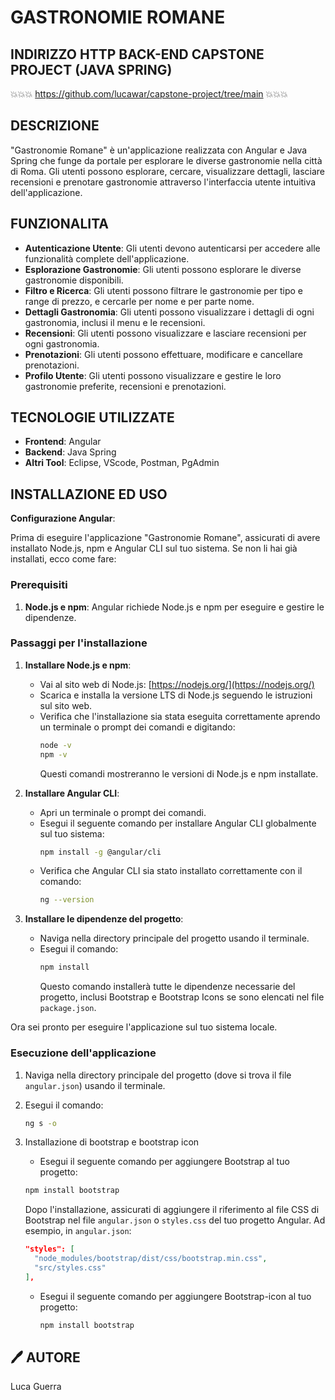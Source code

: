 # GASTRONOMIE ROMANE #

## INDIRIZZO HTTP BACK-END CAPSTONE PROJECT (JAVA SPRING)

💥💥💥 https://github.com/lucawar/capstone-project/tree/main 💥💥💥

## DESCRIZIONE

"Gastronomie Romane" è un'applicazione realizzata con Angular e Java Spring che funge da portale per esplorare le diverse gastronomie nella città di Roma. Gli utenti possono esplorare, cercare, visualizzare dettagli, lasciare recensioni e prenotare gastronomie attraverso l'interfaccia utente intuitiva dell'applicazione.

## FUNZIONALITA

- **Autenticazione Utente**: Gli utenti devono autenticarsi per accedere alle funzionalità complete dell'applicazione.
- **Esplorazione Gastronomie**: Gli utenti possono esplorare le diverse gastronomie disponibili.
- **Filtro e Ricerca**: Gli utenti possono filtrare le gastronomie per tipo e range di prezzo, e cercarle per nome e per parte nome.
- **Dettagli Gastronomia**: Gli utenti possono visualizzare i dettagli di ogni gastronomia, inclusi il menu e le recensioni.
- **Recensioni**: Gli utenti possono visualizzare e lasciare recensioni per ogni gastronomia.
- **Prenotazioni**: Gli utenti possono effettuare, modificare e cancellare prenotazioni.
- **Profilo Utente**: Gli utenti possono visualizzare e gestire le loro gastronomie preferite, recensioni e prenotazioni.

## TECNOLOGIE UTILIZZATE

- **Frontend**: Angular
- **Backend**: Java Spring
- **Altri Tool**: Eclipse, VScode, Postman, PgAdmin

## INSTALLAZIONE ED USO

**Configurazione Angular**:

Prima di eseguire l'applicazione "Gastronomie Romane", assicurati di avere installato Node.js, npm e Angular CLI sul tuo sistema. Se non li hai già installati, ecco come fare:

### Prerequisiti

1. **Node.js e npm**: Angular richiede Node.js e npm per eseguire e gestire le dipendenze.

### Passaggi per l'installazione

1. **Installare Node.js e npm**:
   - Vai al sito web di Node.js: [https://nodejs.org/](https://nodejs.org/)
   - Scarica e installa la versione LTS di Node.js seguendo le istruzioni sul sito web.
   - Verifica che l'installazione sia stata eseguita correttamente aprendo un terminale o prompt dei comandi e digitando:
     ```bash
     node -v
     npm -v
     ```
     Questi comandi mostreranno le versioni di Node.js e npm installate.

2. **Installare Angular CLI**:
   - Apri un terminale o prompt dei comandi.
   - Esegui il seguente comando per installare Angular CLI globalmente sul tuo sistema:
     ```bash
     npm install -g @angular/cli
     ```
   - Verifica che Angular CLI sia stato installato correttamente con il comando:
     ```bash
     ng --version
     ```

3. **Installare le dipendenze del progetto**:
   - Naviga nella directory principale del progetto usando il terminale.
   - Esegui il comando:
     ```bash
     npm install
     ```
     Questo comando installerà tutte le dipendenze necessarie del progetto, inclusi Bootstrap e Bootstrap Icons se sono elencati nel file `package.json`.

Ora sei pronto per eseguire l'applicazione sul tuo sistema locale.

### Esecuzione dell'applicazione

1. Naviga nella directory principale del progetto (dove si trova il file `angular.json`) usando il terminale.
2. Esegui il comando:
   ```bash
   ng s -o
3. Installazione di bootstrap e bootstrap icon
    - Esegui il seguente comando per aggiungere Bootstrap al tuo progetto:
     ```bash
     npm install bootstrap
     ```
   Dopo l'installazione, assicurati di aggiungere il riferimento al file CSS di Bootstrap nel file `angular.json` o `styles.css` del tuo progetto Angular. Ad esempio, in `angular.json`:

   ```json
   "styles": [
     "node_modules/bootstrap/dist/css/bootstrap.min.css",
     "src/styles.css"
   ],
     ```
   - Esegui il seguente comando per aggiungere Bootstrap-icon al tuo progetto:
     ```bash
     npm install bootstrap
     ```
     
## 🖊️ AUTORE
Luca Guerra

 
